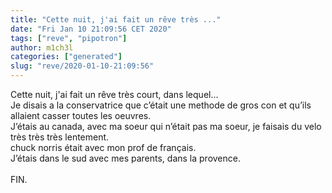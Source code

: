 ```yaml
---
title: "Cette nuit, j'ai fait un rêve très ..."
date: "Fri Jan 10 21:09:56 CET 2020"
tags: ["reve", "pipotron"]
author: m1ch3l
categories: ["generated"]
slug: "reve/2020-01-10-21:09:56"
---
```


Cette nuit, j'ai fait un rêve très court, dans lequel...<br>
Je disais a la conservatrice que c’était une methode de gros con et qu’ils allaient casser toutes les oeuvres.<br>
J’étais au canada, avec ma soeur qui n’était pas ma soeur, je faisais du velo très très très lentement.<br>
chuck norris était avec mon prof de français.<br>
J’étais dans le sud avec mes parents, dans la provence.<br>
<br>
FIN.<br>
<br>
